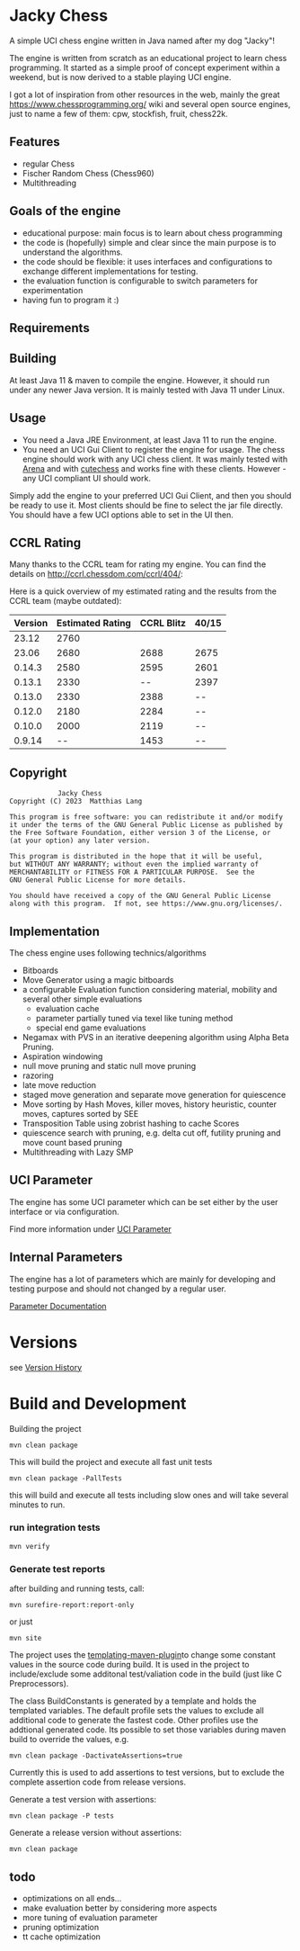 # Jacky Chess

A simple UCI chess engine written in Java named after my dog "Jacky"!
                                                  
The engine is written from scratch as an educational project to learn chess programming.
It started as a simple proof of concept experiment within a weekend, but is now derived to a stable playing UCI engine.

I got a lot of inspiration from other resources in the web, mainly the great https://www.chessprogramming.org/ wiki
and several open source engines, just to name a few of them: cpw, stockfish, fruit, chess22k.
                      
## Features
                                 
- regular Chess
- Fischer Random Chess (Chess960)
- Multithreading

## Goals of the engine

- educational purpose: main focus is to learn about chess programming
- the code is (hopefully) simple and clear since the main purpose is to understand the algorithms.
- the code should be flexible: it uses interfaces and configurations to exchange different implementations for testing.
- the evaluation function is configurable to switch parameters for experimentation
- having fun to program it :)

## Requirements
                                   
## Building

At least Java 11 & maven to compile the engine.
However, it should run under any newer Java version. It is mainly tested with Java 11 under Linux.
           
## Usage


 - You need a Java JRE Environment, at least Java 11 to run the engine.
 - You need an UCI Gui Client to register the engine for usage. The chess engine should work with any UCI chess client.
It was mainly tested with [Arena](http://www.playwitharena.de/) and with [cutechess](https://github.com/cutechess/cutechess)
and works fine with these clients. However - any UCI compliant UI should work.

Simply add the engine to your preferred UCI Gui Client, and then you should be ready to use it. Most clients should be fine
to select the jar file directly.
You should have a few UCI options able to set in the UI then.

## CCRL Rating

Many thanks to the CCRL team for rating my engine. You can find the details 
on http://ccrl.chessdom.com/ccrl/404/:          

Here is a quick overview of my estimated rating and the results from the CCRL team (maybe outdated):

| Version | Estimated Rating | CCRL Blitz | 40/15 |
|---------|------------------|------------|-------|
| 23.12   | 2760             |        |   |
| 23.06   | 2680             | 2688       | 2675  |
| 0.14.3  | 2580             | 2595       | 2601  |
| 0.13.1  | 2330             | --         | 2397  |
| 0.13.0  | 2330             | 2388       | --    |
| 0.12.0  | 2180             | 2284       | --    |
| 0.10.0  | 2000             | 2119       | --    |
| 0.9.14  | --               | 1453       | --    |

## Copyright


                Jacky Chess 
    Copyright (C) 2023  Matthias Lang

    This program is free software: you can redistribute it and/or modify
    it under the terms of the GNU General Public License as published by
    the Free Software Foundation, either version 3 of the License, or
    (at your option) any later version.

    This program is distributed in the hope that it will be useful,
    but WITHOUT ANY WARRANTY; without even the implied warranty of
    MERCHANTABILITY or FITNESS FOR A PARTICULAR PURPOSE.  See the
    GNU General Public License for more details.

    You should have received a copy of the GNU General Public License
    along with this program.  If not, see https://www.gnu.org/licenses/.

## Implementation

The chess engine uses following technics/algorithms 

- Bitboards
- Move Generator using a magic bitboards  
- a configurable Evaluation function considering material, mobility and several other simple evaluations
  - evaluation cache
  - parameter partially tuned via texel like tuning method
  - special end game evaluations
- Negamax with PVS in an iterative deepening algorithm using Alpha Beta Pruning.
- Aspiration windowing
- null move pruning and static null move pruning
- razoring
- late move reduction
- staged move generation and separate move generation for quiescence
- Move sorting by Hash Moves, killer moves, history heuristic, counter moves, captures sorted by SEE
- Transposition Table using zobrist hashing to cache Scores
- quiescence search with pruning, e.g. delta cut off, futility pruning and move count based pruning
- Multithreading with Lazy SMP


## UCI Parameter

The engine has some UCI parameter which can be set either by the user interface or via configuration.

Find more information under [UCI Parameter](docs/uciparameter.md)

## Internal Parameters

The engine has a lot of parameters which are mainly for developing and testing purpose and should not changed
by a regular user.

[Parameter Documentation](docs/internalparameter.md)



# Versions

see [Version History](docs/versionhistory.md)                     


# Build and Development 

Building the project

    mvn clean package

This will build the project and execute all fast unit tests

    mvn clean package -PallTests

this will build and execute all tests including slow ones and will take several minutes to run.

### run integration tests

    mvn verify

### Generate test reports

after building and running tests, call:

    mvn surefire-report:report-only

or just 

    mvn site


The project uses the  [templating-maven-plugin](https://www.mojohaus.org/templating-maven-plugin/index.html)to change some constant values in the source code during build.
It is used in the project to include/exclude some additonal test/valiation code in the build (just like C Preprocessors).

The class BuildConstants is generated by a template and holds the templated variables. The default profile sets the
values to exclude all additional code to generate the fastest code. Other profiles use the addtional generated
code. Its possible to set those variables during maven build to override the values, e.g.

    mvn clean package -DactivateAssertions=true

Currently this is used to add assertions to test versions, but to exclude the complete assertion code from release versions.

Generate a test version with assertions:

    mvn clean package -P tests

Generate a release version without assertions:

    mvn clean package


## todo 
           
- optimizations on all ends...
- make evaluation better by considering more aspects
- more tuning of evaluation parameter
- pruning optimization
- tt cache optimization


